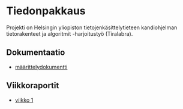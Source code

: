 # Tiedonpakkaus

Projekti on Helsingin yliopiston tietojenkäsittelytieteen kandiohjelman tietorakenteet ja algoritmit -harjoitustyö (Tiralabra). 

## Dokumentaatio
- [määrittelydokumentti](/dokumentaatio/maarittelydokumentti.md)


## Viikkoraportit
- [viikko 1](/dokumentaatio/viikkoraportti1.md)
